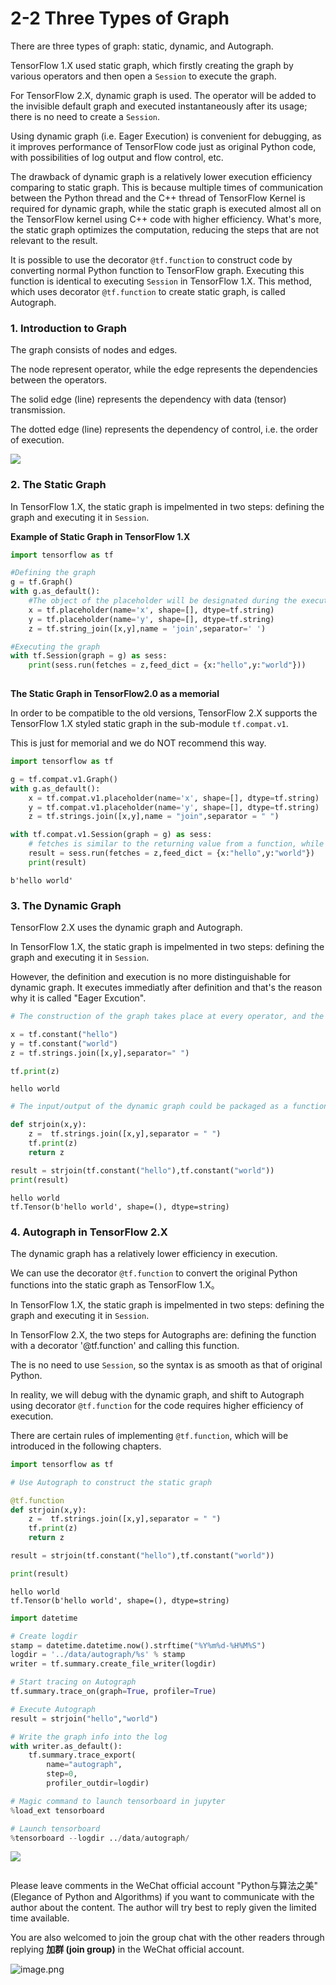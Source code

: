 # 2-2 Three Types of Graph


There are three types of graph: static, dynamic, and Autograph.

TensorFlow 1.X used static graph, which firstly creating the graph by various operators and then open a `Session` to execute the graph.

For TensorFlow 2.X, dynamic graph is used. The operator will be added to the invisible default graph and executed instantaneously after its usage; there is no need to create a `Session`.

Using dynamic graph (i.e. Eager Execution) is convenient for debugging, as it improves performance of TensorFlow code just as original Python code, with possibilities of log output and flow control, etc.

The drawback of dynamic graph is a relatively lower execution efficiency comparing to static graph. This is because multiple times of communication between the Python thread and the C++ thread of TensorFlow Kernel is required for dynamic graph, while the static graph is executed almost all on the TensorFlow kernel using C++ code with higher efficiency. What's more, the static graph optimizes the computation, reducing the steps that are not relevant to the result.

It is possible to use the decorator `@tf.function` to construct code by converting normal Python function to TensorFlow graph. Executing this function is identical to executing `Session` in TensorFlow 1.X. This method, which uses decorator `@tf.function` to create static graph, is called Autograph.

### 1. Introduction to Graph


The graph consists of nodes and edges.

The node represent operator, while the edge represents the dependencies between the operators.

The solid edge (line) represents the dependency with data (tensor) transmission.

The dotted edge (line) represents the dependency of control, i.e. the order of execution.

![](../data/strjoin_graph.png)


### 2. The Static Graph


In TensorFlow 1.X, the static graph is impelmented in two steps: defining the graph and executing it in `Session`.

<!-- #region -->
**Example of Static Graph in TensorFlow 1.X**

```python
import tensorflow as tf

#Defining the graph
g = tf.Graph()
with g.as_default():
    #The object of the placeholder will be designated during the execution of the Session
    x = tf.placeholder(name='x', shape=[], dtype=tf.string)  
    y = tf.placeholder(name='y', shape=[], dtype=tf.string)
    z = tf.string_join([x,y],name = 'join',separator=' ')

#Executing the graph
with tf.Session(graph = g) as sess:
    print(sess.run(fetches = z,feed_dict = {x:"hello",y:"world"}))
   
```
<!-- #endregion -->

**The Static Graph in TensorFlow2.0 as a memorial**

In order to be compatible to the old versions,  TensorFlow 2.X supports the TensorFlow 1.X styled static graph in the sub-module `tf.compat.v1`.

This is just for memorial and we do NOT recommend this way.

```python
import tensorflow as tf

g = tf.compat.v1.Graph()
with g.as_default():
    x = tf.compat.v1.placeholder(name='x', shape=[], dtype=tf.string)
    y = tf.compat.v1.placeholder(name='y', shape=[], dtype=tf.string)
    z = tf.strings.join([x,y],name = "join",separator = " ")

with tf.compat.v1.Session(graph = g) as sess:
    # fetches is similar to the returning value from a function, while the placeholders in feed_dict is the input argument list to this function
    result = sess.run(fetches = z,feed_dict = {x:"hello",y:"world"})
    print(result)

```

```
b'hello world'
```


### 3. The Dynamic Graph


TensorFlow 2.X uses the dynamic graph and Autograph.

In TensorFlow 1.X, the static graph is impelmented in two steps: defining the graph and executing it in `Session`.

However, the definition and execution is no more distinguishable for dynamic graph. It executes immediatly after definition and that's the reason why it is called "Eager Excution".


```python
# The construction of the graph takes place at every operator, and the graph execution is immediately following each construction.

x = tf.constant("hello")
y = tf.constant("world")
z = tf.strings.join([x,y],separator=" ")

tf.print(z)
```

```
hello world
```

```python
# The input/output of the dynamic graph could be packaged as a function

def strjoin(x,y):
    z =  tf.strings.join([x,y],separator = " ")
    tf.print(z)
    return z

result = strjoin(tf.constant("hello"),tf.constant("world"))
print(result)
```

```
hello world
tf.Tensor(b'hello world', shape=(), dtype=string)
```


### 4. Autograph in TensorFlow 2.X


The dynamic graph has a relatively lower efficiency in execution.

We can use the decorator `@tf.function` to convert the original Python functions into the static graph as TensorFlow 1.X。

In TensorFlow 1.X, the static graph is impelmented in two steps: defining the graph and executing it in `Session`.

In TensorFlow 2.X, the two steps for Autographs are: defining the function with a decorator '@tf.function' and calling this function.

The is no need to use `Session`, so the syntax is as smooth as that of original Python.

In reality, we will debug with the dynamic graph, and shift to Autograph using decorator `@tf.function` for the code requires higher efficiency of execution.

There are certain rules of implementing `@tf.function`, which will be introduced in the following chapters.


```python
import tensorflow as tf

# Use Autograph to construct the static graph

@tf.function
def strjoin(x,y):
    z =  tf.strings.join([x,y],separator = " ")
    tf.print(z)
    return z

result = strjoin(tf.constant("hello"),tf.constant("world"))

print(result)
```

```
hello world
tf.Tensor(b'hello world', shape=(), dtype=string)
```

```python
import datetime

# Create logdir
stamp = datetime.datetime.now().strftime("%Y%m%d-%H%M%S")
logdir = '../data/autograph/%s' % stamp
writer = tf.summary.create_file_writer(logdir)

# Start tracing on Autograph
tf.summary.trace_on(graph=True, profiler=True) 

# Execute Autograph
result = strjoin("hello","world")

# Write the graph info into the log
with writer.as_default():
    tf.summary.trace_export(
        name="autograph",
        step=0,
        profiler_outdir=logdir)
```

```python
# Magic command to launch tensorboard in jupyter
%load_ext tensorboard
```

```python
# Launch tensorboard
%tensorboard --logdir ../data/autograph/
```

![](../data/2-2-tensorboard计算图.jpg)

```python

```

Please leave comments in the WeChat official account "Python与算法之美" (Elegance of Python and Algorithms) if you want to communicate with the author about the content. The author will try best to reply given the limited time available.

You are also welcomed to join the group chat with the other readers through replying **加群 (join group)** in the WeChat official account.

![image.png](../data/Python与算法之美logo.jpg)
